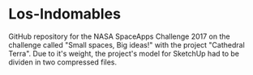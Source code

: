 # Los-Indomables
GitHub repository for the NASA SpaceApps Challenge 2017 on the challenge called "Small spaces, Big ideas!" with the project "Cathedral Terra".
Due to it's weight, the project's model for SketchUp had to be dividen in two compressed files.
